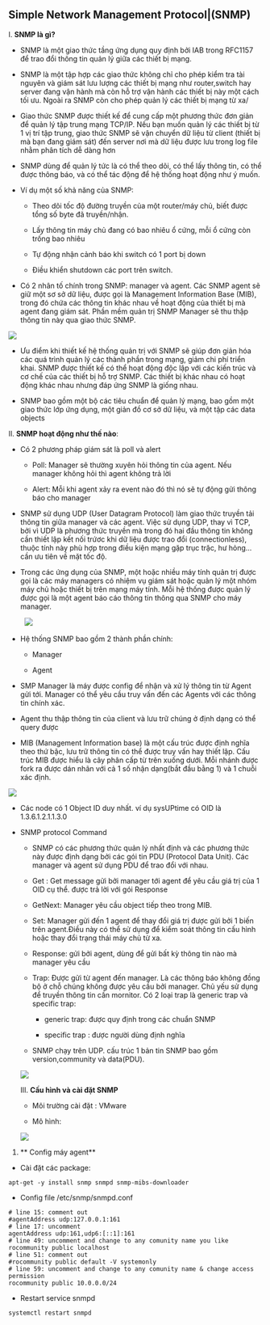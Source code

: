## Simple Network Management Protocol|(SNMP)

I. **SNMP là gì?**

  - SNMP là một giao thức tầng ứng dụng quy định bởi IAB trong RFC1157 để trao đổi thông tin quản lý giữa các thiết bị mạng.

  - SNMP là một tập hợp các giao thức không chỉ cho phép kiểm tra tài nguyên và giám sát lưu lượng các thiết bị mạng như router,switch hay server đang vận hành mà còn hỗ trợ vận hành các thiết bị này một cách tối ưu. Ngoài ra SNMP còn cho phép quản lý các thiết bị mạng từ xa/

  - Giao thức SNMP được thiết kế để cung cấp một phương thức đơn giản để quản lý tập trung mạng TCP/IP. Nếu bạn muốn quản lý các thiết bị từ 1 vị trí tập trung, giao thức SNMP sẽ vận chuyển dữ liệu từ client (thiết bị mà bạn đang giám sát) đến server nơi mà dữ liệu được lưu trong log file nhằm phân tích dễ dàng hơn

  - SNMP dùng để quản lý tức là có thể theo dõi, có thể lấy thông tin, có thể được thông báo, và có thể tác động để hệ thống hoạt động như ý muốn.

  - Ví dụ một số khả năng của SNMP:

    - Theo dõi tốc độ đường truyền của một router/máy chủ, biết được tổng số byte đã truyền/nhận.

    - Lấy thông tin máy chủ đang có bao nhiêu ổ cứng, mỗi ổ cứng còn trống bao nhiêu

    - Tự động nhận cảnh báo khi switch có 1 port bị down

    - Điều khiển shutdown các port trên switch.

  - Có 2 nhân tố chính trong SNMP:  manager và agent. Các SNMP agent sẽ giữ một sơ sở dữ liệu, được gọi là Management Information Base (MIB), trong đó chứa các thông tin khác nhau về hoạt động của thiết bị mà agent đang giám sát. Phần mềm quản trị SNMP Manager sẽ thu thập thông tin này qua giao thức SNMP.

  <img src=https://i.imgur.com/GDrwXY8.jpg>

  - Ưu điểm khi thiết kế hệ thống quản trị với SNMP sẽ giúp đơn giản hóa các quá trình quản lý các thành phần trong mạng, giảm chi phí triển khai. SNMP được thiết kế có thể hoạt động độc lập với các kiến trúc và cơ chế của các thiết bị hỗ trợ SNMP. Các thiết bị khác nhau có hoạt động khác nhau nhưng đáp ứng SNMP là giống nhau.

  - SNMP bao gồm một bộ các tiêu chuẩn để quản lý mạng, bao gồm một giao thức lớp ứng dụng, một giản đồ cơ sở dữ liệu, và một tập các data objects

II. **SNMP hoạt động như thế nào**:

  - Có 2 phương pháp giám sát là poll và alert

    - Poll: Manager sẽ thường xuyên hỏi thông tin của agent. Nếu manager không hỏi thì agent không trả lời

    - Alert: Mỗi khi agent xảy ra event nào đó thì nó sẽ tự động gửi thông báo cho manager

  - SNMP sử dụng UDP (User Datagram Protocol) làm giao thức truyền tải thông tin giữa manager và các agent. Việc sử dụng UDP, thay vì TCP, bởi vì UDP là phương thức truyền mà trong đó hai đầu thông tin không cần thiết lập kết nối trứơc khi dữ liệu được trao đổi (connectionless), thuộc tính này phù hợp trong điều kiện mạng gặp trục trặc, hư hỏng... cần ưu tiên về mặt tốc độ.

  - Trong các ứng dụng của SNMP, một hoặc nhiều máy tính quản trị được gọi là các máy managers có nhiệm vụ giám sát hoặc quản lý một nhóm máy chủ hoặc thiết bị trên mạng máy tính. Mỗi hệ thống được quản lý được gọi là một agent báo cáo thông tin thông qua SNMP cho máy manager.

&ensp;&ensp;&ensp;&ensp;  <img src= https://i.imgur.com/IVTEvyT.png >

  - Hệ thống SNMP bao gồm 2 thành phần chính:

    - Manager

    - Agent

  - SMP Manager là máy được config để nhận và xử lý thông tin từ Agent gửi tới. Manager có thể  yêu cầu truy vấn đến các Agents với các thông tin chính xác.

  - Agent thu thập thông tin của client và lưu trữ chúng ở định dạng có thể query được

  - MIB (Management Information base) là một cấu trúc được định nghĩa theo thứ bậc, lưu trữ thông tin có thể được truy vấn hay thiết lập. Cấu trúc MIB được hiểu là cây phân cấp từ trên xuống dưới. Mỗi nhánh được fork ra được dán nhãn với cả 1 số nhận dạng(bắt đầu bằng 1) và 1 chuỗi xác định.

  <img src=https://i.imgur.com/AXhVG5I.png>

  - Các node có 1 Object ID duy nhất. ví dụ sysUPtime có OID là 1.3.6.1.2.1.1.3.0

- SNMP protocol Command

  - SNMP có các phương thức quản lý nhất định và các phương thức này được định dạng bởi các gói tin PDU (Protocol Data Unit). Các manager và agent sử dụng PDU để trao đổi với nhau.

  - Get : Get message gửi bởi manager tới agent để yêu cầu giá trị của 1 OID cụ thể. được trả lời với gói Response

  - GetNext: Manager yêu cầu object tiếp theo trong MIB.

  - Set: Manager gửi đến 1 agent để thay đổi giá trị được gửi bởi 1 biến trên agent.Điều này có thể sử dụng để kiểm soát thông tin cấu hình hoặc thay đổi trạng thái máy chủ từ xa.

  - Response: gửi bởi agent, dùng để gửi bất kỳ thông tin nào mà manager yêu cầu

  - Trap: Được gửi từ agent đến manager. Là các thông báo không đồng bộ ở chỗ chúng không được yêu cầu bởi manager. Chủ yếu sử dụng để truyền thông tin cần mornitor. Có 2 loại trap là generic trap và specific trap:

    - generic trap: được quy định trong các chuẩn SNMP

    - specific trap : được người dùng định nghĩa

  - SNMP chạy trên UDP. cấu trúc 1 bản tin SNMP bao gồm version,community và data(PDU).

  <img src=https://i.imgur.com/Kh6J4FN.jpg>


  III. **Cấu hình và cài đặt SNMP**

  - Môi trường cài đặt : VMware

  - Mô hình:

  <img src=https://i.imgur.com/839fvj5.png>

1. ** Config máy agent**

  - Cài đặt các package:

  ```
  apt-get -y install snmp snmpd snmp-mibs-downloader
  ```

  - Config file /etc/snmp/snmpd.conf

  ```
  # line 15: comment out
  #agentAddress udp:127.0.0.1:161
  # line 17: uncomment
  agentAddress udp:161,udp6:[::1]:161
  # line 49: uncomment and change to any comunity name you like
  rocommunity public localhost
  # line 51: comment out
  #rocommunity public default -V systemonly
  # line 59: uncomment and change to any comunity name & change access permission
  rocommunity public 10.0.0.0/24

  ```
  - Restart service snmpd

  ```
  systemctl restart snmpd
  ```


